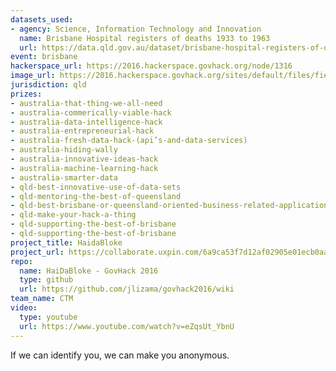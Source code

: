 ```yaml
---
datasets_used:
- agency: Science, Information Technology and Innovation
  name: Brisbane Hospital registers of deaths 1933 to 1963
  url: https://data.qld.gov.au/dataset/brisbane-hospital-registers-of-deaths-1933-to-1963
event: brisbane
hackerspace_url: https://2016.hackerspace.govhack.org/node/1316
image_url: https://2016.hackerspace.govhack.org/sites/default/files/field/image/wallysworld.8.jpg
jurisdiction: qld
prizes:
- australia-that-thing-we-all-need
- australia-commerically-viable-hack
- australia-data-intelligence-hack
- australia-entrepreneurial-hack
- australia-fresh-data-hack-(api’s-and-data-services)
- australia-hiding-wally
- australia-innovative-ideas-hack
- australia-machine-learning-hack
- australia-smarter-data
- qld-best-innovative-use-of-data-sets
- qld-mentoring-the-best-of-queensland
- qld-best-brisbane-or-queensland-oriented-business-related-application
- qld-make-your-hack-a-thing
- qld-supporting-the-best-of-brisbane
- qld-supporting-the-best-of-brisbane
project_title: HaidaBloke
project_url: https://collaborate.uxpin.com/6a9ca53f7d12af02905e01ecb0aae9e797c5639a#/pages/56694935
repo:
  name: HaiDaBloke - GovHack 2016
  type: github
  url: https://github.com/jlizama/govhack2016/wiki
team_name: CTM
video:
  type: youtube
  url: https://www.youtube.com/watch?v=eZqsUt_YbnU
---
```


If we can identify you, we can make you anonymous.